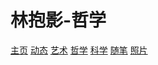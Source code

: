 # 林抱影-哲学
[主页][Homepage] [动态][NEWS] [艺术][Arts] [哲学][Philosophy] [科学][NaturePhilosophy] [随笔][Informalessay] [照片][Photos]

[Homepage]: https://github.com/Xintangtang/life
[NEWS]: #最新动态
[Arts]: https://github.com/Xintangtang/life/blob/master/%E8%89%BA%E6%9C%AF/arts.md
[Philosophy]: https://github.com/Xintangtang/life/blob/master/%E5%93%B2%E5%AD%A6/philosophy.md
[NaturePhilosophy]: https://github.com/Xintangtang/life/blob/master/%E7%A7%91%E5%AD%A6/naturephilosophy.md
[Informalessay]: https://github.com/Xintangtang/life/blob/master/%E9%9A%8F%E7%AC%94/informalessay.md
[Photos]: https://github.com/Xintangtang/life/blob/master/%E7%85%A7%E7%89%87/photos.md